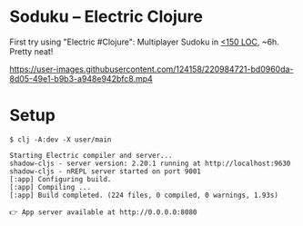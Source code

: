 # Soduku – Electric Clojure

First try using "Electric #Clojure":
Multiplayer Sudoku in [<150 LOC](https://github.com/s-ol/electric-sudoku/blob/main/src/app/sudoku.cljc), ~6h. Pretty neat!

https://user-images.githubusercontent.com/124158/220984721-bd0960da-8d05-49e1-b9b3-a948e942bfc8.mp4

# Setup

```
$ clj -A:dev -X user/main

Starting Electric compiler and server...
shadow-cljs - server version: 2.20.1 running at http://localhost:9630
shadow-cljs - nREPL server started on port 9001
[:app] Configuring build.
[:app] Compiling ...
[:app] Build completed. (224 files, 0 compiled, 0 warnings, 1.93s)

👉 App server available at http://0.0.0.0:8080
```
